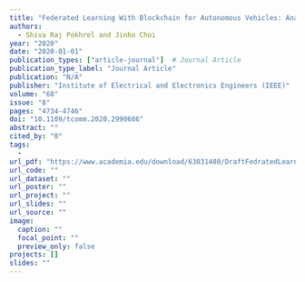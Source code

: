 ```yaml
---
title: "Federated Learning With Blockchain for Autonomous Vehicles: Analysis and Design"
authors:
  - Shiva Raj Pokhrel and Jinho Choi
year: "2020"
date: "2020-01-01"
publication_types: ["article-journal"]  # Journal Article
publication_type_label: "Journal Article"
publication: "N/A"
publisher: "Institute of Electrical and Electronics Engineers (IEEE)"
volume: "68"
issue: "8"
pages: "4734-4746"
doi: "10.1109/tcomm.2020.2990686"
abstract: ""
cited_by: "0"
tags:
  - 
url_pdf: "https://www.academia.edu/download/63031480/DraftFedratedLearning20200420-59675-1i8qsbc.pdf"
url_code: ""
url_dataset: ""
url_poster: ""
url_project: ""
url_slides: ""
url_source: ""
image:
  caption: ""
  focal_point: ""
  preview_only: false
projects: []
slides: ""
---
```

